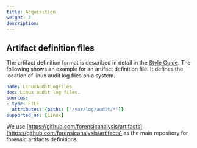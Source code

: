 ```yaml
---
title: Acquisition
weight: 2
description:
---
```


## Artifact definition files
The artifact definition format is described in detail in the 
[Style Guide](https://github.com/forensicanalysis/artifacts/blob/master/style_guide.md).
The following shows an example for an artifact definition file. It defines the
location of linux audit log files on a system.

``` yaml
name: LinuxAuditLogFiles
doc: Linux audit log files.
sources:
- type: FILE
  attributes: {paths: ['/var/log/audit/*']}
supported_os: [Linux]
```

We use [https://github.com/forensicanalysis/artifacts](https://github.com/forensicanalysis/artifacts) as the main repository for
forensic artifacts definitions.

<!--
# Artifactcollector

TODO

## Artifact Import

TODO
-->
